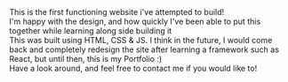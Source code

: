 <div>This is the first functioning website i've attempted to build!</div><div>I'm happy with the design, and how quickly I've been able to put this together while learning along side building it</div><div>This was built using HTML, CSS & JS. I think in the future, I would come back and completely redesign the site after learning a framework such as React, but until then, this is my Portfolio :)</div><div>Have a look around, and feel free to contact me if you would like to!</div>
